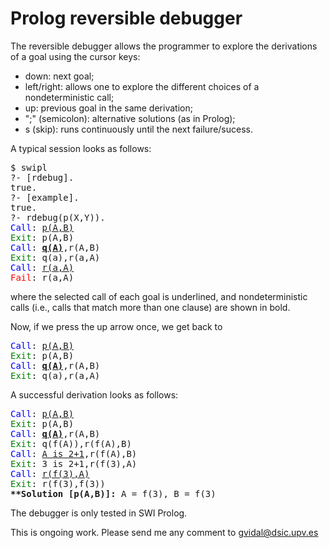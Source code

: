 # Prolog reversible debugger

The reversible debugger allows the programmer to explore the derivations of a goal using the cursor keys:

* down: next goal;
* left/right: allows one to explore the different choices of a nondeterministic call;
* up: previous goal in the same derivation;
* ";" (semicolon): alternative solutions (as in Prolog);
* s (skip): runs continuously until the next failure/sucess.

A typical session looks as follows:

<div>
<pre>
$ swipl
?- [rdebug].
true.
?- [example].
true.
?- rdebug(p(X,Y)).
<span style="color:blue">Call</span>: <u>p(A,B)</u>
<span style="color:green">Exit</span>: p(A,B)
<span style="color:blue">Call</span>: <u><b>q(A)</b></u>,r(A,B)
<span style="color:green">Exit</span>: q(a),r(a,A)
<span style="color:blue">Call</span>: <u>r(a,A)</u>
<span style="color:red">Fail</span>: r(a,A)
</pre>
</div>
where the selected call of each goal is underlined, and nondeterministic calls (i.e., calls that match more than one clause) are shown in bold.

Now, if we press the up arrow once, we get back to

<div>
<pre>
<span style="color:blue">Call</span>: <u>p(A,B)</u>
<span style="color:green">Exit</span>: p(A,B)
<span style="color:blue">Call</span>: <u><b>q(A)</b></u>,r(A,B)
<span style="color:green">Exit</span>: q(a),r(a,A)
</pre>
</div>

A successful derivation looks as follows:
<div>
<pre>
<span style="color:blue">Call</span>: <u>p(A,B)</u>
<span style="color:green">Exit</span>: p(A,B)
<span style="color:blue">Call</span>: <u><b>q(A)</b></u>,r(A,B)
<span style="color:green">Exit</span>: q(f(A)),r(f(A),B)
<span style="color:blue">Call</span>: <u>A is 2+1</u>,r(f(A),B)
<span style="color:green">Exit</span>: 3 is 2+1,r(f(3),A)
<span style="color:blue">Call</span>: <u>r(f(3),A)</u>
<span style="color:green">Exit</span>: r(f(3),f(3))
<b>**Solution [p(A,B)]:</b> A = f(3), B = f(3)
</pre>
</div>

The debugger is only tested in SWI Prolog.

This is ongoing work. Please send me any comment to <gvidal@dsic.upv.es>